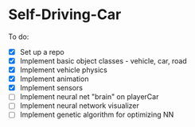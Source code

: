 # Self-Driving-Car

To do:

- [x] Set up a repo
- [x] Implement basic object classes - vehicle, car, road
- [x] Implement vehicle physics
- [x] Implement animation 
- [x] Implement sensors
- [ ] Implement neural net "brain" on playerCar
- [ ] Implement neural network visualizer
- [ ] Implement genetic algorithm for optimizing NN
